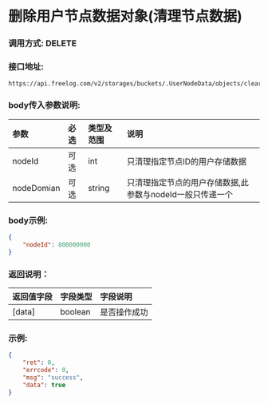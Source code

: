 # 删除用户节点数据对象(清理节点数据)



### 调用方式: DELETE



### 接口地址:

```
https://api.freelog.com/v2/storages/buckets/.UserNodeData/objects/clear
```



### body传入参数说明:

| 参数 | 必选 | 类型及范围 | 说明 |
| :--- | :--- | :--- | :--- |
| nodeId | 可选 | int | 只清理指定节点ID的用户存储数据 |
| nodeDomian | 可选 | string | 只清理指定节点的用户存储数据,此参数与nodeId一般只传递一个 |



### body示例:

```json
{
	"nodeId": 800000000
}
```



### 返回说明：

| 返回值字段 | 字段类型 | 字段说明 |
| :--- | :--- | :--- |
| [data] | boolean | 是否操作成功 |



### 示例:

```json
{
	"ret": 0,
	"errcode": 0,
	"msg": "success",
	"data": true
}
```
